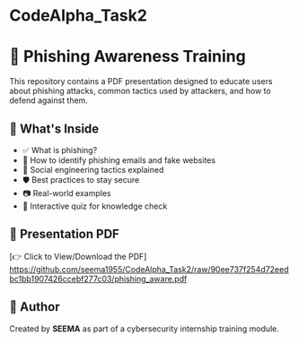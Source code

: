 # CodeAlpha_Task2
# 📄 Phishing Awareness Training
This repository contains a PDF presentation designed to educate users about phishing attacks, common tactics used by attackers, and how to defend against them.

## 📘 What's Inside

- ✅ What is phishing?
- 🚨 How to identify phishing emails and fake websites
- 🧠 Social engineering tactics explained
- 🛡️ Best practices to stay secure
- 📷 Real-world examples
- 📝 Interactive quiz for knowledge check

## 📄 Presentation PDF
  [👉 Click to View/Download the PDF]
   https://github.com/seema1955/CodeAlpha_Task2/raw/90ee737f254d72eedbc1bb1907426ccebf277c03/phishing_aware.pdf


## 👤 Author

Created by **SEEMA** as part of a cybersecurity internship training module.

